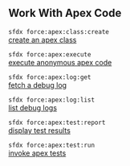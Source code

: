 ## Work With Apex Code



``` sfdx force:apex:class:create ```   
 [create an apex class](./createanapexclass.md)

``` sfdx force:apex:execute ```   
 [execute anonymous apex code](./executeanonymousapexcode.md)

``` sfdx force:apex:log:get ```   
 [fetch a debug log](./fetchadebuglog.md)

``` sfdx force:apex:log:list ```   
 [list debug logs](./listdebuglogs.md)

``` sfdx force:apex:test:report ```   
 [display test results](./displaytestresults.md)

``` sfdx force:apex:test:run ```   
 [invoke apex tests](./invokeapextests.md)

